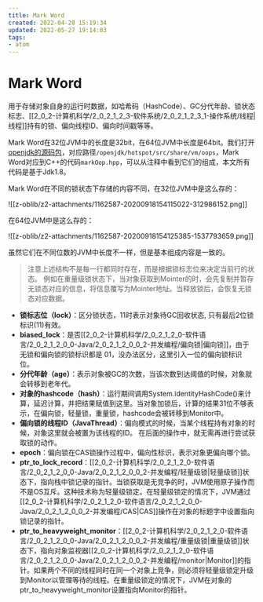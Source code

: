```yaml
---
title: Mark Word
created: 2022-04-28 15:19:34
updated: 2022-05-27 19:14:03
tags: 
- atom
---
```

# Mark Word

用于存储对象自身的运行时数据，如哈希码（HashCode）、GC分代年龄、锁状态标志、[[2_0_2-计算机科学/2_0_2_1_2_3-软件系统/2_0_2_1_2_3_1-操作系统/线程|线程]]持有的锁、偏向线程ID、偏向时间戳等等。

Mark Word在32位JVM中的长度是32bit，在64位JVM中长度是64bit。我们打开[openjdk的源码包](https://download.java.net/openjdk/jdk8/promoted/b132/openjdk-8-src-b132-03_mar_2014.zip)，对应路径`/openjdk/hotspot/src/share/vm/oops`，Mark Word对应到C++的代码`markOop.hpp`，可以从注释中看到它们的组成，本文所有代码是基于Jdk1.8。

Mark Word在不同的锁状态下存储的内容不同，在32位JVM中是这么存的：

![[z-oblib/z2-attachments/1162587-20200918154115022-312986152.png]]

在64位JVM中是这么存的：

![[z-oblib/z2-attachments/1162587-20200918154125385-1537793659.png]]

虽然它们在不同位数的JVM中长度不一样，但是基本组成内容是一致的。

> 注意上述结构不是每一行都同时存在，而是根据锁标志位来决定当前行的状态。
> 例如在重量级锁状态下，当对象获取到Mointer的时，会先复制并暂存无锁态对应的信息，将信息覆写为Mointer地址。当释放锁后，会恢复无锁态对应数据。

- **锁标志位（lock）**：区分锁状态，11时表示对象待GC回收状态, 只有最后2位锁标识(11)有效。
- **biased_lock**：是否[[2_0_2-计算机科学/2_0_2_1_2_0-软件语言/2_0_2_1_2_0_0-Java/2_0_2_1_2_0_0_2-并发编程/偏向锁|偏向锁]]，由于无锁和偏向锁的锁标识都是 01，没办法区分，这里引入一位的偏向锁标识位。
- **分代年龄（age）**：表示对象被GC的次数，当该次数到达阈值的时候，对象就会转移到老年代。
- **对象的hashcode（hash）**：运行期间调用System.identityHashCode()来计算，延迟计算，并把结果赋值到这里。当对象加锁后，计算的结果31位不够表示，在偏向锁，轻量锁，重量锁，hashcode会被转移到Monitor中。
- **偏向锁的线程ID（JavaThread）**：偏向模式的时候，当某个线程持有对象的时候，对象这里就会被置为该线程的ID。 在后面的操作中，就无需再进行尝试获取锁的动作。
- **epoch**：偏向锁在CAS锁操作过程中，偏向性标识，表示对象更偏向哪个锁。
- **ptr_to_lock_record**：[[2_0_2-计算机科学/2_0_2_1_2_0-软件语言/2_0_2_1_2_0_0-Java/2_0_2_1_2_0_0_2-并发编程/轻量级锁|轻量级锁]]状态下，指向栈中锁记录的指针。当锁获取是无竞争的时，JVM使用原子操作而不是OS互斥。这种技术称为轻量级锁定。在轻量级锁定的情况下，JVM通过[[2_0_2-计算机科学/2_0_2_1_2_0-软件语言/2_0_2_1_2_0_0-Java/2_0_2_1_2_0_0_2-并发编程/CAS|CAS]]操作在对象的标题字中设置指向锁记录的指针。
- **ptr_to_heavyweight_monitor**：[[2_0_2-计算机科学/2_0_2_1_2_0-软件语言/2_0_2_1_2_0_0-Java/2_0_2_1_2_0_0_2-并发编程/重量级锁|重量级锁]]状态下，指向对象监视器[[2_0_2-计算机科学/2_0_2_1_2_0-软件语言/2_0_2_1_2_0_0-Java/2_0_2_1_2_0_0_2-并发编程/monitor|Monitor]]的指针。如果两个不同的线程同时在同一个对象上竞争，则必须将轻量级锁定升级到Monitor以管理等待的线程。在重量级锁定的情况下，JVM在对象的ptr_to_heavyweight_monitor设置指向Monitor的指针。